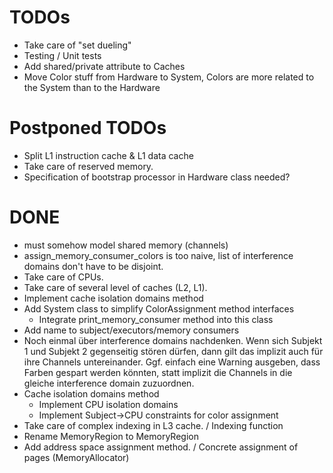 # TODOs
* Take care of "set dueling"
* Testing / Unit tests
* Add shared/private attribute to Caches
* Move Color stuff from Hardware to System, Colors are more related to the System than to the Hardware

# Postponed TODOs
* Split L1 instruction cache & L1 data cache
* Take care of reserved memory.
* Specification of bootstrap processor in Hardware class needed?

# DONE
* must somehow model shared memory (channels)
* assign_memory_consumer_colors is too naive, list of interference domains don't have to be disjoint.
* Take care of CPUs.
* Take care of several level of caches (L2, L1).
* Implement cache isolation domains method
* Add System class to simplify ColorAssignment method interfaces
    * Integrate print_memory_consumer method into this class
* Add name to subject/executors/memory consumers
* Noch einmal über interference domains nachdenken. Wenn sich Subjekt 1 und Subjekt 2 gegenseitig stören 
  dürfen, dann gilt das implizit auch für ihre Channels untereinander.
  Ggf. einfach eine Warning ausgeben, dass Farben gespart werden könnten, statt implizit die Channels in
  die gleiche interference domain zuzuordnen.
* Cache isolation domains method
    * Implement CPU isolation domains
    * Implement Subject->CPU constraints for color assignment
* Take care of complex indexing in L3 cache. / Indexing function
* Rename MemoryRegion to MemoryRegion
* Add address space assignment method. / Concrete assignment of pages (MemoryAllocator)
